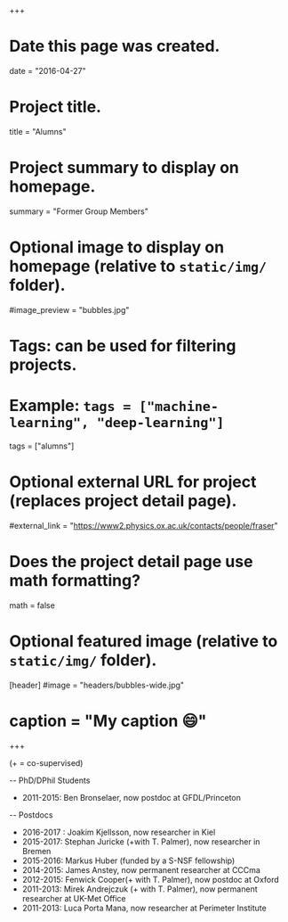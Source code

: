 +++
# Date this page was created.
date = "2016-04-27"

# Project title.
title = "Alumns"

# Project summary to display on homepage.
summary = "Former Group Members"

# Optional image to display on homepage (relative to `static/img/` folder).
#image_preview = "bubbles.jpg"

# Tags: can be used for filtering projects.
# Example: `tags = ["machine-learning", "deep-learning"]`
tags = ["alumns"]

# Optional external URL for project (replaces project detail page).
#external_link = "https://www2.physics.ox.ac.uk/contacts/people/fraser"

# Does the project detail page use math formatting?
math = false

# Optional featured image (relative to `static/img/` folder).
[header]
#image = "headers/bubbles-wide.jpg"
# caption = "My caption :smile:"

+++

(+ = co-supervised)

-- PhD/DPhil Students

- 2011-2015: Ben Bronselaer, now postdoc at GFDL/Princeton

-- Postdocs

- 2016-2017 : Joakim Kjellsson, now researcher in Kiel
- 2015-2017: Stephan Juricke (+with T. Palmer), now researcher in Bremen 
- 2015-2016: Markus Huber (funded by a S-NSF fellowship)
- 2014-2015: James Anstey, now permanent researcher at CCCma
- 2012-2015: Fenwick Cooper(+ with T. Palmer), now postdoc at Oxford
- 2011-2013: Mirek Andrejczuk (+ with T. Palmer), now permanent researcher at UK-Met Office
- 2011-2013: Luca Porta Mana, now researcher at Perimeter Institute
